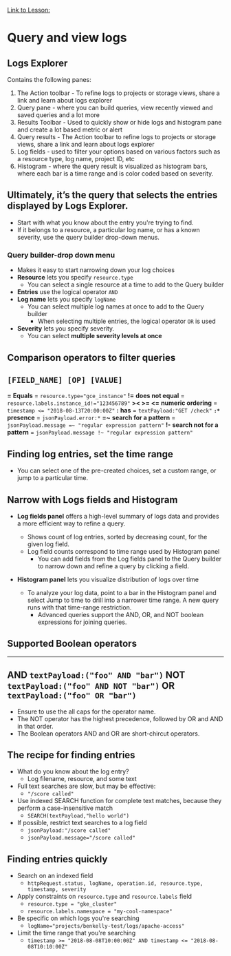 [Link to Lesson:](https://www.cloudskillsboost.google/paths/15/course_templates/99/video/432508)

# Query and view logs

## Logs Explorer
Contains the following panes:
1. The Action toolbar - To refine logs to projects or storage views, share a link and learn about logs explorer
2. Query pane - where you can build queries, view recently viewed and saved queries and a lot more
3. Results Toolbar - Used to quickly show or hide logs and histogram pane and create a lot based metric or alert
4. Query results -  The Action toolbar to refine logs to projects or storage views, share a link and learn about logs explorer
5. Log fields -  used to filter your options based on various factors such as a resource type, log name, project ID, etc
6. Histogram - where the query result is visualized as histogram bars, where each bar is a time range and is color coded based on severity.

## Ultimately, it’s the query that selects the entries displayed by Logs Explorer.
- Start with what you know about the entry you're trying to find.
- If it belongs to a resource, a particular log name, or has a known severity, use the query builder drop-down menus.

### Query builder-drop down menu
- Makes it easy to start narrowing down your log choices
- **Resource** lets you specify `resource.type`
    - You can select a single resource at a time to add to the Query builder
- **Entries** use the logical operator `AND`
- **Log name** lets you specify `logName`
    - You can select multiple log names at once to add to the Query builder
        - When selecting multiple entries, the logical operator `OR` is used
- **Severity** lets you specify severity.
    - You can select **multiple severity levels at once**

## Comparison operators to filter queries

`[FIELD_NAME] [OP] [VALUE]`
---
**=** **Equals** = `resource.type="gce_instance"`
**!=** **does not equal** = `resource.labels.instance_id!="123456789"`
**>< >= <=** **numeric ordering** = `timestamp <= "2018-08-13T20:00:00Z"`
**:** **has** = `textPayload:"GET /check"`
**`:*`** **presence** = `jsonPayload.error:*`
**=~** **search for a pattern** = `jsonPayload.message =~ "regular expression pattern"`
**!-** **search not for a pattern** = `jsonPayload.message !~ "regular expression pattern"`

## Finding log entries, set the time range
- You can select one of the pre-created choices, set a custom range, or jump to a particular time.

## Narrow with Logs fields and Histogram
- **Log fields panel** offers a high-level summary of logs data and provides a more efficient way to refine a query.
    - Shows count of log entries, sorted by decreasing count, for the given log field.
    - Log field counts correspond to time range used by Histogram panel
        - You can add fields from the Log fields panel to the Query builder to narrow down and refine a query by clicking a field.

- **Histogram panel** lets you visualize distribution of logs over time
    - To analyze your log data, point to a bar in the Histogram panel and select Jump to time to drill into a narrower time range. A new query runs with that time-range restriction.
        - Advanced queries support the AND, OR, and NOT boolean expressions for joining queries.

## Supported Boolean operators
---
**AND** `textPayload:("foo" AND "bar")`
**NOT** `textPayload:("foo" AND NOT "bar")`
**OR** `textPayload:("foo" OR "bar")`
---
- Ensure to use the all caps for the operator name.
- The NOT operator has the highest precedence, followed by OR and AND in that order.
- The Boolean operators AND and OR are short-chircut operators.

## The recipe for finding entries
- What do you know about the log entry?
    - Log filename, resource, and some text
- Full text searches are slow, but may be effective:
    - `"/score called"`
- Use indexed SEARCH function for complete text matches, because they perform a case-insensitive match
    - `SEARCH(textPayload,"hello world")`
- If possible, restrict text searches to a log field
    - `jsonPayload:"/score called"`
    - `jsonPayload.message="/score called"`

## Finding entries quickly
- Search on an indexed field
    - `httpRequest.status, logName, operation.id, resource.type, timestamp, severity`
- Apply constraints on `resource.type` and `resource.labels` field
    - `resource.type = "gke_cluster"`
    - `resource.labels.namespace = "my-cool-namespace"`
- Be specific on which logs you're searching
    - `logName="projects/benkelly-test/logs/apache-access"`
- Limit the time range that you're searching
    - `timestamp >= "2018-08-08T10:00:00Z" AND timestamp <= "2018-08-08T10:10:00Z"`
